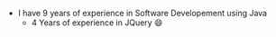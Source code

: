* I have 9 years of experience in Software Developement using Java
  * 4 Years of experience in JQuery :smile:

